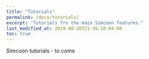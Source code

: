 ```yaml
---
title: "Tutorials"
permalink: /docs/tutorials/
excerpt: "Tutorials fro the main Simcoon features."
last_modified_at: 2019-08-20T21:36:18-04:00
toc: true
---
```


Simcoon tutorials - to come